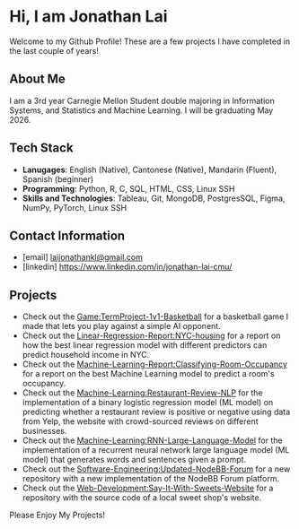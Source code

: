 # Hi, I am Jonathan Lai
Welcome to my Github Profile! These are a few projects I have completed in the last couple of years!

## About Me ##
I am a 3rd year Carnegie Mellon Student double majoring in Information Systems, and Statistics and Machine Learning. I will be graduating May 2026.

## Tech Stack ##
- **Lanugages**: English (Native), Cantonese (Native), Mandarin (Fluent), Spanish (beginner)
- **Programming**: Python, R, C, SQL, HTML, CSS, Linux SSH
- **Skills and Technologies**: Tableau, Git, MongoDB, PostgresSQL, Figma, NumPy, PyTorch, Linux SSH

## Contact Information ##
- [email] laijonathankl@gmail.com
- [linkedin] https://www.linkedin.com/in/jonathan-lai-cmu/

## Projects ##
- Check out the [Game:TermProject-1v1-Basketball](./Game:TermProject-1v1-Basketball/Readme.txt) for a basketball game I made that lets you play against a simple AI opponent. 
- Check out the [Linear-Regression-Report:NYC-housing](./Linear-Regression-Report:NYC-Housing/202project1%20Jonathan%20Lai%20NYC%20Housing.pdf) for a report on how the best linear regression model with different predictors can predict household income in NYC. 
- Check out the [Machine-Learning-Report:Classifying-Room-Occupancy](./Machine-Learning-Report:Classifying-Room-Occupancy/202project2%20Jonathan%20Lai%20Occupancy.pdf) for a report on the best Machine Learning model to predict a room's occupancy. 
- Check out the [Machine-Learning:Restaurant-Review-NLP](./Machine-Learning:Restaurant-Review-NLP/lr.py) for the implementation of a binary logistic regression model (ML model) on predicting whether a restaurant review is positive or negative using data from Yelp, the website with crowd-sourced reviews on different businesses. 
- Check out the [Machine-Learning:RNN-Large-Language-Model](./Machine-Learning:RNN-Large-Language-Model/rnn.py) for the implementation of a recurrent neural network large language model (ML model) that generates words and sentences given a prompt.
- Check out the [Software-Engineering:Updated-NodeBB-Forum](./Software-Engineering:Updated-NodeBB-Forum/Readme.txt) for a new repository with a new implementation of the NodeBB Forum platform.
- Check out the [Web-Development:Say-It-With-Sweets-Website](./Web-Development:Say-It-With-Sweets-Website/Readme.txt) for a repository with the source code of a local sweet shop's website. 

Please Enjoy My Projects!




